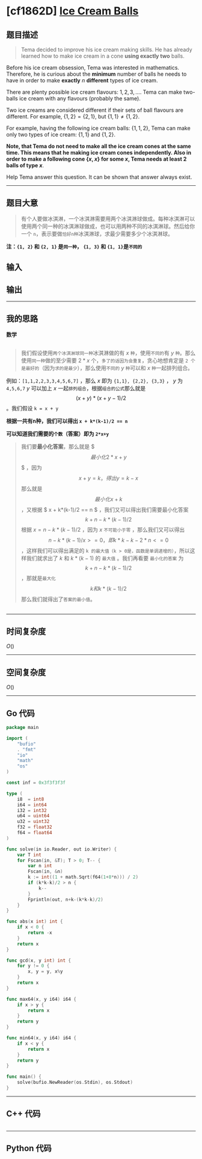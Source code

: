 # [cf1862D] [Ice Cream Balls](https://codeforces.com/problemset/problem/1862/D)
## 题目描述 

> Tema decided to improve his ice cream making skills. He has already learned how to make ice cream in a cone **using exactly two** balls.

Before his ice cream obsession, Tema was interested in mathematics. Therefore, he is curious about the **minimum** number of balls he needs to have in order to make **exactly** $n$ **different** types of ice cream.

There are plenty possible ice cream flavours: $1, 2, 3, \dots$. Tema can make two-balls ice cream with any flavours (probably the same).

Two ice creams are considered different if their sets of ball flavours are different. For example, $\{1, 2\} = \{2, 1\}$, but $\{1, 1\} \neq \{1, 2\}$.

For example, having the following ice cream balls: $\{1, 1, 2\}$, Tema can make only two types of ice cream: $\{1, 1\}$ and $\{1, 2\}$.

**Note, that Tema do not need to make all the ice cream cones at the same time. This means that he making ice cream cones independently. Also in order to make a following cone $\{x, x\}$ for some $x$, Tema needs at least $2$ balls of type $x$**.

Help Tema answer this question. It can be shown that answer always exist.

---
## 题目大意

> 有个人要做冰淇淋，一个冰淇淋需要用两个冰淇淋球做成。每种冰淇淋可以使用两个同一种的冰淇淋球做成，也可以用两种不同的冰淇淋球。然后给你一个 `n`，表示要做`恰好n种`冰淇淋球，求最少需要多少个冰淇淋球。 

**注：`{1, 2}` 和 `{2, 1}` 是`同一种`， `{1, 3}` 和 `{1, 1}`是`不同的`**




## 输入

> 



## 输出

> 
---

## 我的思路
**数学**

##

> 我们假设使用`两个冰淇淋球同一种`冰淇淋做的有 $x$ `种`，使用`不同的`有 $y$ `种`。那么使用`同一种`做的至少需要 $2 * x$ 个，`多了的话因为会重复`，贪心地想肯定是 `2 个是最好的`（因为`求的是最少`），那么使用`不同的` $y$ `种`可以和 $x$ `种`一起排列组合。

例如：`[1,1,2,2,3,3,4,5,6,7]` ，那么 $x$ 即为 `{1,1}, {2,2}, {3,3}` ， $y$ 为 `4,5,6,7` $y$ 可以加上 $x$ 一起`排列组合`，根据`组合的公式`那么就是 $$(x+y)*(x+y-1) / 2$$ 。我们假设 `k = x + y`

**根据一共有n种，我们可以得出 `x + k*(k-1)/2 == n`**

**可以知道我们需要的`个数`（答案）即为 `2*x+y`**


> 我们要**最小化答案**，那么就是  $$$最小化 2*x+y$$$   ，因为  $$x + y = k， 得出 y = k - x$$  那么就是  $$最小化 x + k$$  ，又根据  $ x + k*(k-1)/2 == n $   ，我们又可以得出我们需要最小化答案 $$k + n - k*(k-1)/2$$ 根据 $x = n - k*(k-1)/2$ ，因为 $x$ `不可能小于零` ，那么我们又可以得出 $$n - k*(k-1)/x >= 0 ，即 k * k - k - 2 * n <= 0$$ ，这样我们可以得出满足的 `k 的最大值（k > 0是，函数是单调递增的）`，所以这样我们就求出了 $k$ 和 $k*(k-1)$ 的 `最大值` 。我们再看要 `最小化的答案` 为 $$k + n - k*(k-1)/2$$ ，那就是`最大化`  $$k和k*(k-1)/2$$ 那么我们就得出了`答案的最小值`。

##
---

## 时间复杂度

$O()$

---

## 空间复杂度

$O()$

---

## Go 代码

```Go
package main

import (
	"bufio"
	. "fmt"
	"io"
	"math"
	"os"
)

const inf = 0x3f3f3f3f

type (
	i8  = int8
	i64 = int64
	i32 = int32
	u64 = uint64
	u32 = uint32
	f32 = float32
	f64 = float64
)

func solve(in io.Reader, out io.Writer) {
	var T int
	for Fscan(in, &T); T > 0; T-- {
		var n int
		Fscan(in, &n)
		k := int((1 + math.Sqrt(f64(1+8*n))) / 2)
		if (k*k-k)/2 > n {
			k--
		}
		Fprintln(out, n+k-(k*k-k)/2)
	}
}

func abs(x int) int {
	if x < 0 {
		return -x
	}
	return x
}

func gcd(x, y int) int {
	for y != 0 {
		x, y = y, x%y
	}
	return x
}

func max64(x, y i64) i64 {
	if x > y {
		return x
	}
	return y
}

func min64(x, y i64) i64 {
	if x < y {
		return x
	}
	return y
}

func main() {
	solve(bufio.NewReader(os.Stdin), os.Stdout)
}

```
---

## C++ 代码

```C++
```
---
## Python 代码

```Python
```
